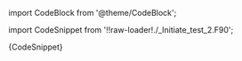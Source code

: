 
import CodeBlock from '@theme/CodeBlock';

import CodeSnippet from '!!raw-loader!./_Initiate_test_2.F90';

<CodeBlock language="fortran">{CodeSnippet}</CodeBlock>


